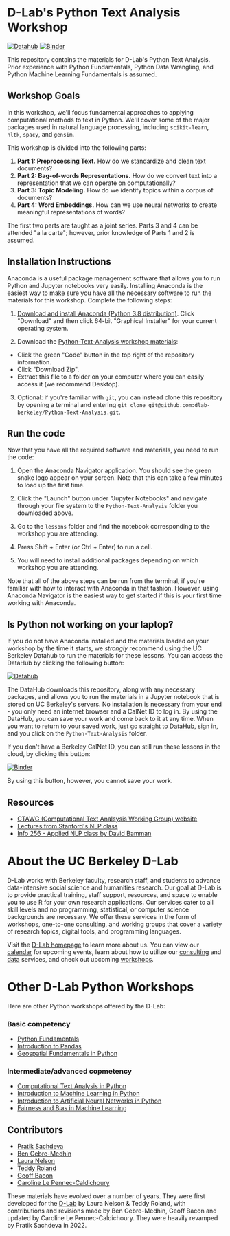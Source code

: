 # D-Lab's Python Text Analysis Workshop

[![Datahub](https://img.shields.io/badge/launch-datahub-blue)](https://dlab.datahub.berkeley.edu/hub/user-redirect/git-pull?repo=https%3A%2F%2Fgithub.com%2Fdlab-berkeley%2FPython-Text-Analysis&urlpath=tree%2FPython-Text-Analysis%2F&branch=main)
[![Binder](http://mybinder.org/badge.svg)](https://mybinder.org/v2/gh/dlab-berkeley/Python-Text-Analysis/HEAD)

This repository contains the materials for D-Lab's Python Text Analysis. Prior
experience with Python Fundamentals, Python Data Wrangling, and Python Machine Learning Fundamentals is
assumed.

## Workshop Goals

In this workshop, we'll focus fundamental approaches to applying computational
methods to text in Python. We'll cover some of the major packages used in natural language processing, including `scikit-learn`, `nltk`, `spacy`, and `gensim`. 

This workshop is divided into the following parts:

1. **Part 1: Preprocessing Text.** How do we standardize and clean text documents?
2. **Part 2: Bag-of-words Representations.** How do we convert text into a representation that we can operate on computationally?
3. **Part 3: Topic Modeling.** How do we identify topics within a corpus of documents?
4. **Part 4: Word Embeddings.** How can we use neural networks to create meaningful representations of words?

The first two parts are taught as a joint series. Parts 3 and 4 can be attended
"a la carte"; however, prior knowledge of Parts 1 and 2 is assumed.

## Installation Instructions

Anaconda is a useful package management software that allows you to run Python and Jupyter notebooks very easily. Installing Anaconda is the easiest way to make sure you have all the necessary software to run the materials for this workshop. Complete the following steps:

1. [Download and install Anaconda (Python 3.8 distribution)](https://www.anaconda.com/products/individual). Click "Download" and then click 64-bit "Graphical Installer" for your current operating system.

2. Download the [Python-Text-Analysis workshop materials](https://github.com/dlab-berkeley/Python-Text-Analysis):

* Click the green "Code" button in the top right of the repository information.
* Click "Download Zip".
* Extract this file to a folder on your computer where you can easily access it (we recommend Desktop).

3. Optional: if you're familiar with `git`, you can instead clone this repository by opening a terminal and entering `git clone git@github.com:dlab-berkeley/Python-Text-Analysis.git`.

## Run the code

Now that you have all the required software and materials, you need to run the code:

1. Open the Anaconda Navigator application. You should see the green snake logo appear on your screen. Note that this can take a few minutes to load up the first time. 

2. Click the "Launch" button under "Jupyter Notebooks" and navigate through your file system to the `Python-Text-Analysis` folder you downloaded above.

3. Go to the `lessons` folder and find the notebook corresponding to the workshop you are attending.

4. Press Shift + Enter (or Ctrl + Enter) to run a cell.

5. You will need to install additional packages depending on which workshop you are attending.

Note that all of the above steps can be run from the terminal, if you're familiar with how to interact with Anaconda in that fashion. However, using Anaconda Navigator is the easiest way to get started if this is your first time working with Anaconda.

## Is Python not working on your laptop? 

If you do not have Anaconda installed and the materials loaded on your workshop by the time it starts, we *strongly* recommend using the UC Berkeley Datahub to run the materials for these lessons. You can access the DataHub by clicking the following button:

[![Datahub](https://img.shields.io/badge/launch-datahub-blue)](https://dlab.datahub.berkeley.edu/hub/user-redirect/git-pull?repo=https%3A%2F%2Fgithub.com%2Fdlab-berkeley%2FPython-Text-Analysis&urlpath=tree%2FPython-Text-Analysis%2F&branch=main)

The DataHub downloads this repository, along with any necessary packages, and allows you to run the materials in a Jupyter notebook that is stored on UC Berkeley's servers. No installation is necessary from your end - you only need an internet browser and a CalNet ID to log in. By using the DataHub, you can save your work and come back to it at any time. When you want to return to your saved work, just go straight to [DataHub](https://datahub.berkeley.edu), sign in, and you click on the `Python-Text-Analysis` folder.

If you don't have a Berkeley CalNet ID, you can still run these lessons in the cloud, by clicking this button:

[![Binder](http://mybinder.org/badge.svg)](https://mybinder.org/v2/gh/dlab-berkeley/Python-Text-Analysis/HEAD)

By using this button, however, you cannot save your work.

## Resources

* [CTAWG (Computational Text Analsysis Working Group) website](http://dlabctawg.github.io)
* [Lectures from Stanford's NLP class](https://www.youtube.com/watch?v=nfoudtpBV68&list=PL6397E4B26D00A269)
* [Info 256 - Applied NLP class by David Bamman](https://www.ischool.berkeley.edu/courses/info/256)

# About the UC Berkeley D-Lab

D-Lab works with Berkeley faculty, research staff, and students to advance data-intensive social science and humanities research. Our goal at D-Lab is to provide practical training, staff support, resources, and space to enable you to use R for your own research applications. Our services cater to all skill levels and no programming, statistical, or computer science backgrounds are necessary. We offer these services in the form of workshops, one-to-one consulting, and working groups that cover a variety of research topics, digital tools, and programming languages.  

Visit the [D-Lab homepage](https://dlab.berkeley.edu/) to learn more about us. You can view our [calendar](https://dlab.berkeley.edu/events/calendar) for upcoming events, learn about how to utilize our [consulting](https://dlab.berkeley.edu/consulting) and [data](https://dlab.berkeley.edu/data) services, and check out upcoming [workshops](https://dlab.berkeley.edu/events/workshops).

# Other D-Lab Python Workshops

Here are other Python workshops offered by the D-Lab:

### Basic competency

* [Python Fundamentals](https://github.com/dlab-berkeley/python-fundamentals)
* [Introduction to Pandas](https://github.com/dlab-berkeley/introduction-to-pandas)
* [Geospatial Fundamentals in Python](https://github.com/dlab-berkeley/Geospatial-Fundamentals-in-Python)

### Intermediate/advanced copmetency

* [Computational Text Analysis in Python](https://github.com/dlab-berkeley/computational-text-analysis-spring-2019)
* [Introduction to Machine Learning in Python](https://github.com/dlab-berkeley/python-machine-learning)
* [Introduction to Artificial Neural Networks in Python](https://github.com/dlab-berkeley/ANN-Fundamentals)
* [Fairness and Bias in Machine Learning](https://github.com/dlab-berkeley/fairML)

## Contributors

* [Pratik Sachdeva](https://github.com/pssachdeva)
* [Ben Gebre-Medhin](http://gebre-medhin.com)
* [Laura Nelson](http://www.lauraknelson.com)
* [Teddy Roland](https://teddyroland.com/about/)
* [Geoff Bacon](http://linguistics.berkeley.edu/~bacon/)
* [Caroline Le Pennec-Caldichoury](https://dlab.berkeley.edu/people/caroline-le-pennec)

These materials have evolved over a number of years. They were first developed for the [D-Lab](http://dlab.berkeley.edu) by Laura Nelson & Teddy Roland, with contributions and revisions made by Ben Gebre-Medhin, Geoff Bacon and updated by Caroline Le Pennec-Caldichoury. They were heavily revamped by Pratik Sachdeva in 2022.


